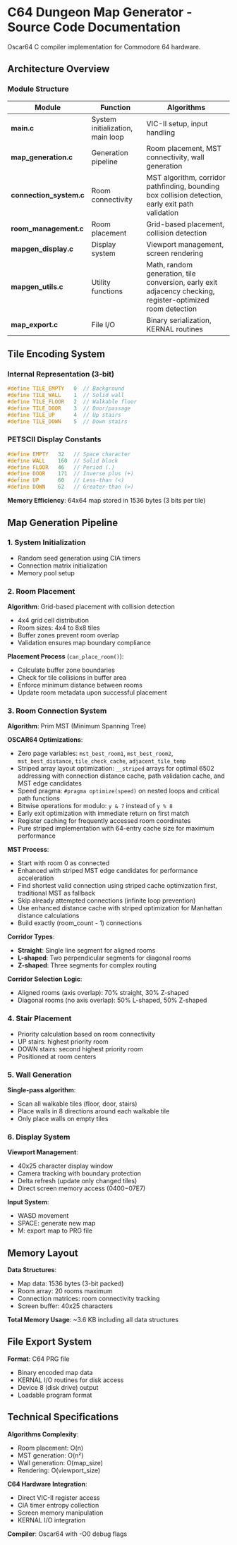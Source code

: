 # C64 Dungeon Map Generator - Source Code Documentation

Oscar64 C compiler implementation for Commodore 64 hardware.

## Architecture Overview

### Module Structure

| Module | Function | Algorithms |
|--------|----------|------------|
| **main.c** | System initialization, main loop | VIC-II setup, input handling |
| **map_generation.c** | Generation pipeline | Room placement, MST connectivity, wall generation |
| **connection_system.c** | Room connectivity | MST algorithm, corridor pathfinding, bounding box collision detection, early exit path validation |
| **room_management.c** | Room placement | Grid-based placement, collision detection |
| **mapgen_display.c** | Display system | Viewport management, screen rendering |
| **mapgen_utils.c** | Utility functions | Math, random generation, tile conversion, early exit adjacency checking, register-optimized room detection |
| **map_export.c** | File I/O | Binary serialization, KERNAL routines |

## Tile Encoding System

### Internal Representation (3-bit)

```c
#define TILE_EMPTY   0  // Background
#define TILE_WALL    1  // Solid wall
#define TILE_FLOOR   2  // Walkable floor
#define TILE_DOOR    3  // Door/passage
#define TILE_UP      4  // Up stairs
#define TILE_DOWN    5  // Down stairs
```

### PETSCII Display Constants

```c
#define EMPTY   32   // Space character
#define WALL    160  // Solid block
#define FLOOR   46   // Period (.)
#define DOOR    171  // Inverse plus (+)
#define UP      60   // Less-than (<)
#define DOWN    62   // Greater-than (>)
```

**Memory Efficiency**: 64x64 map stored in 1536 bytes (3 bits per tile)

## Map Generation Pipeline

### 1. System Initialization

- Random seed generation using CIA timers
- Connection matrix initialization
- Memory pool setup

### 2. Room Placement

**Algorithm**: Grid-based placement with collision detection

- 4x4 grid cell distribution
- Room sizes: 4x4 to 8x8 tiles
- Buffer zones prevent room overlap
- Validation ensures map boundary compliance

**Placement Process** (`can_place_room()`):

- Calculate buffer zone boundaries
- Check for tile collisions in buffer area
- Enforce minimum distance between rooms
- Update room metadata upon successful placement

### 3. Room Connection System

**Algorithm**: Prim MST (Minimum Spanning Tree)

**OSCAR64 Optimizations**:

- Zero page variables: `mst_best_room1`, `mst_best_room2`, `mst_best_distance`, `tile_check_cache`, `adjacent_tile_temp`
- Striped array layout optimization: `__striped` arrays for optimal 6502 addressing with connection distance cache, path validation cache, and MST edge candidates
- Speed pragma: `#pragma optimize(speed)` on nested loops and critical path functions
- Bitwise operations for modulo: `y & 7` instead of `y % 8`
- Early exit optimization with immediate return on first match
- Register caching for frequently accessed room coordinates
- Pure striped implementation with 64-entry cache size for maximum performance

**MST Process**:

- Start with room 0 as connected
- Enhanced with striped MST edge candidates for performance acceleration
- Find shortest valid connection using striped cache optimization first, traditional MST as fallback
- Skip already attempted connections (infinite loop prevention)
- Use enhanced distance cache with striped optimization for Manhattan distance calculations
- Build exactly (room_count - 1) connections

**Corridor Types**:

- **Straight**: Single line segment for aligned rooms
- **L-shaped**: Two perpendicular segments for diagonal rooms
- **Z-shaped**: Three segments for complex routing

**Corridor Selection Logic**:

- Aligned rooms (axis overlap): 70% straight, 30% Z-shaped
- Diagonal rooms (no axis overlap): 50% L-shaped, 50% Z-shaped

### 4. Stair Placement

- Priority calculation based on room connectivity
- UP stairs: highest priority room
- DOWN stairs: second highest priority room
- Positioned at room centers

### 5. Wall Generation

**Single-pass algorithm**:

- Scan all walkable tiles (floor, door, stairs)
- Place walls in 8 directions around each walkable tile
- Only place walls on empty tiles

### 6. Display System

**Viewport Management**:

- 40x25 character display window
- Camera tracking with boundary protection
- Delta refresh (update only changed tiles)
- Direct screen memory access ($0400-$07E7)

**Input System**:

- WASD movement
- SPACE: generate new map  
- M: export map to PRG file

## Memory Layout

**Data Structures**:

- Map data: 1536 bytes (3-bit packed)
- Room array: 20 rooms maximum
- Connection matrices: room connectivity tracking
- Screen buffer: 40x25 characters

**Total Memory Usage**: ~3.6 KB including all data structures

## File Export System

**Format**: C64 PRG file

- Binary encoded map data
- KERNAL I/O routines for disk access
- Device 8 (disk drive) output
- Loadable program format

## Technical Specifications

**Algorithms Complexity**:

- Room placement: O(n)
- MST generation: O(n²)
- Wall generation: O(map_size)
- Rendering: O(viewport_size)

**C64 Hardware Integration**:

- Direct VIC-II register access
- CIA timer entropy collection  
- Screen memory manipulation
- KERNAL I/O integration

**Compiler**: Oscar64 with -O0 debug flags
